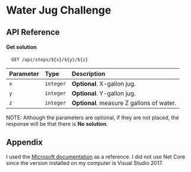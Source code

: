 
# Water Jug Challenge



## API Reference

#### Get solution

```http
  GET /api/steps/${x}/${y}/${z}
```

| Parameter | Type     | Description                       |
| :-------- | :------- | :-------------------------------- |
| `x`      | `integer` | **Optional**. X-gallon jug. |
| `y`      | `integer` | **Optional**. Y-gallon jug. |
| `z`      | `integer` | **Optional**. measure Z gallons of water. |

NOTE: Although the parameters are optional, if they are not placed, the response will be that there is **No solution**.


## Appendix

I used the [Microsoft documentation](https://docs.microsoft.com/es-mx/aspnet/web-api/overview/getting-started-with-aspnet-web-api/tutorial-your-first-web-api) as a reference. I did not use Net Core since the version installed on my computer is Visual Studio 2017.

